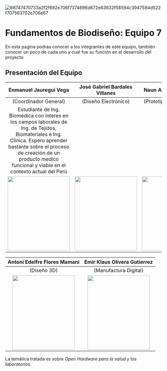 ![68747470733a2f2f692e706f7374696d672e63632f58594c3947584d522f707563702e706e67](https://github.com/user-attachments/assets/f5917d88-32cc-4da6-9d7f-f75349cf09a3)

# Fundamentos de Biodiseño: Equipo 7
En esta pagina podras conocer a los integrantes de este equipo, también conocer un poco de cada uno y cual fue su función en el desarrollo del proyecto
## Presentación del Equipo

 Enmanuel Jauregui Vega | José Gabriel Bardales Villanes | Naun Aldair Cari Quispe |
|:---:|:---:|:---:|
| (Coordinador General) | (Diseño Electrónico) | (Prototipado Electrónico) |
|Estudiante de Ing. Biomédica con interes en los campos laborales de Ing. de Tejidos, Biomateriales e Ing. Clínica. Espero aprender bastante sobre el proceso de creación de un producto medico funcional y viable en el contexto actual del Perú||
| <img src="https://example.com/path/to/Nikol.jpeg" width="200" height="240"> | <img src="https://example.com/path/to/Xiomara.jpeg" width="200" height="240"> | <img src="https://example.com/path/to/Andres.jpg" width="200" height="240"> |

| Antoni Edelfre  Flores Mamani | Emir Klaus Olivera Gutierrez |
|:---:|:---:|
| (Diseño 3D) | (Manufactura Digital) |
| <img src="https://example.com/path/to/Aniball.jpeg" width="200" height="240"> | <img src="https://example.com/path/to/Ismael.jpeg" width="200" height="240"> |

La temática tratada es sobre *Open Hardware para la salud y los laboratorios*.

